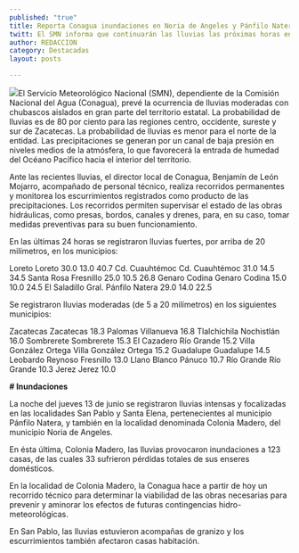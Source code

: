 ```yaml
---
published: "true"
title: Reporta Conagua inundaciones en Noria de Angeles y Pánfilo Natera; realiza monitoreo y supervisión de cauces y obras
twitt: El SMN informa que continuarán las lluvias las próximas horas en la mayor parte del territorio estatal
author: REDACCION
category: Destacadas
layout: posts

---
```


![](http://i.imgur.com/Zsgf8kUm.jpg)El Servicio Meteorológico Nacional (SMN), dependiente de la Comisión Nacional del Agua (Conagua), prevé la ocurrencia de lluvias moderadas con chubascos aislados en gran parte del territorio estatal. La probabilidad de lluvias es de 80 por ciento para las regiones centro, occidente, sureste y sur de Zacatecas. La probabilidad de lluvias es menor para el norte de la entidad. Las precipitaciones se generan  por un canal de baja presión en niveles medios de la atmósfera, lo que favorecerá la entrada de humedad del Océano Pacífico hacia el interior del territorio.

Ante las recientes lluvias, el director local de Conagua, Benjamín de León Mojarro, acompañado de personal técnico, realiza recorridos permanentes  y monitorea los escurrimientos registrados como producto de las precipitaciones. Los recorridos permiten supervisar el estado de las obras hidráulicas, como presas, bordos, canales y drenes, para, en su caso, tomar medidas preventivas para su buen funcionamiento.

En las últimas 24 horas se registraron lluvias fuertes, por arriba de 20 milímetros, en los municipios:

Loreto	Loreto	30.0 	13.0 	40.7 
Cd. Cuauhtémoc	Cd. Cuauhtémoc	31.0 	14.5 	34.5 
Santa Rosa	Fresnillo	25.0 	10.5 	26.8 
Genaro Codina	Genaro Codina	15.0 	10.0 	24.5 
El Saladillo	Gral. Pánfilo Natera	29.0 	14.0 	22.5 

Se registraron lluvias moderadas (de 5 a 20 milímetros) en los siguientes municipios:

Zacatecas	Zacatecas	18.3 
Palomas	Villanueva	16.8 
Tlalchichila	Nochistlán	16.0 
Sombrerete	Sombrerete	15.3 
El Cazadero	Río Grande	15.2 
Villa González Ortega	Villa González Ortega	15.2 
Guadalupe	Guadalupe	14.5 
Leobardo Reynoso	Fresnillo	13.0 
Llano Blanco	Pánuco	10.7 
Río Grande	Río Grande	10.3 
Jerez	Jerez	10.0 
  

**# Inundaciones**

La noche del jueves 13 de junio se registraron lluvias intensas y focalizadas en las localidades San Pablo y Santa Elena, pertenecientes al municipio Pánfilo Natera, y también en la localidad denominada Colonia Madero, del municipio Noria de Angeles.

En ésta última, Colonia Madero, las lluvias provocaron inundaciones a 123 casas, de las cuales 33 sufrieron pérdidas totales de sus enseres domésticos.

En la localidad de Colonia Madero, la Conagua hace a partir de hoy un recorrido técnico para determinar la viabilidad de las obras necesarias para prevenir y aminorar los efectos de futuras contingencias hidro-meteorológicas.

En San Pablo, las lluvias estuvieron acompañas de granizo y los escurrimientos también afectaron casas habitación.

